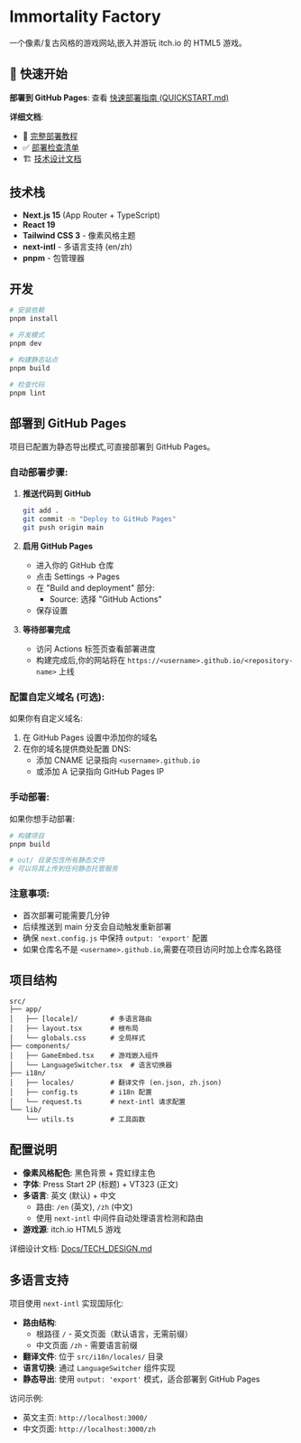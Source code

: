 # Immortality Factory

一个像素/复古风格的游戏网站,嵌入并游玩 itch.io 的 HTML5 游戏。

## 🚀 快速开始

**部署到 GitHub Pages**: 查看 [快速部署指南 (QUICKSTART.md)](QUICKSTART.md)

**详细文档**:
- 📖 [完整部署教程](Docs/github-pages-deployment.md)
- ✅ [部署检查清单](DEPLOYMENT_CHECKLIST.md)
- 🏗️ [技术设计文档](Docs/TECH_DESIGN.md)

## 技术栈

- **Next.js 15** (App Router + TypeScript)
- **React 19**
- **Tailwind CSS 3** - 像素风格主题
- **next-intl** - 多语言支持 (en/zh)
- **pnpm** - 包管理器

## 开发

```bash
# 安装依赖
pnpm install

# 开发模式
pnpm dev

# 构建静态站点
pnpm build

# 检查代码
pnpm lint
```

## 部署到 GitHub Pages

项目已配置为静态导出模式,可直接部署到 GitHub Pages。

### 自动部署步骤:

1. **推送代码到 GitHub**
   ```bash
   git add .
   git commit -m "Deploy to GitHub Pages"
   git push origin main
   ```

2. **启用 GitHub Pages**
   - 进入你的 GitHub 仓库
   - 点击 Settings → Pages
   - 在 "Build and deployment" 部分:
     - Source: 选择 "GitHub Actions"
   - 保存设置

3. **等待部署完成**
   - 访问 Actions 标签页查看部署进度
   - 构建完成后,你的网站将在 `https://<username>.github.io/<repository-name>` 上线

### 配置自定义域名 (可选):

如果你有自定义域名:

1. 在 GitHub Pages 设置中添加你的域名
2. 在你的域名提供商处配置 DNS:
   - 添加 CNAME 记录指向 `<username>.github.io`
   - 或添加 A 记录指向 GitHub Pages IP

### 手动部署:

如果你想手动部署:

```bash
# 构建项目
pnpm build

# out/ 目录包含所有静态文件
# 可以将其上传到任何静态托管服务
```

### 注意事项:

- 首次部署可能需要几分钟
- 后续推送到 main 分支会自动触发重新部署
- 确保 `next.config.js` 中保持 `output: 'export'` 配置
- 如果仓库名不是 `<username>.github.io`,需要在项目访问时加上仓库名路径

## 项目结构

```
src/
├── app/
│   ├── [locale]/        # 多语言路由
│   ├── layout.tsx       # 根布局
│   └── globals.css      # 全局样式
├── components/
│   ├── GameEmbed.tsx    # 游戏嵌入组件
│   └── LanguageSwitcher.tsx  # 语言切换器
├── i18n/
│   ├── locales/         # 翻译文件 (en.json, zh.json)
│   ├── config.ts        # i18n 配置
│   └── request.ts       # next-intl 请求配置
└── lib/
    └── utils.ts         # 工具函数
```

## 配置说明

- **像素风格配色**: 黑色背景 + 霓虹绿主色
- **字体**: Press Start 2P (标题) + VT323 (正文)
- **多语言**: 英文 (默认) + 中文
  - 路由: `/en` (英文), `/zh` (中文)
  - 使用 `next-intl` 中间件自动处理语言检测和路由
- **游戏源**: itch.io HTML5 游戏

详细设计文档: [Docs/TECH_DESIGN.md](Docs/TECH_DESIGN.md)

## 多语言支持

项目使用 `next-intl` 实现国际化:

- **路由结构**: 
  - 根路径 `/` - 英文页面（默认语言，无需前缀）
  - 中文页面 `/zh` - 需要语言前缀
- **翻译文件**: 位于 `src/i18n/locales/` 目录
- **语言切换**: 通过 `LanguageSwitcher` 组件实现
- **静态导出**: 使用 `output: 'export'` 模式，适合部署到 GitHub Pages

访问示例:
- 英文主页: `http://localhost:3000/`
- 中文页面: `http://localhost:3000/zh`
